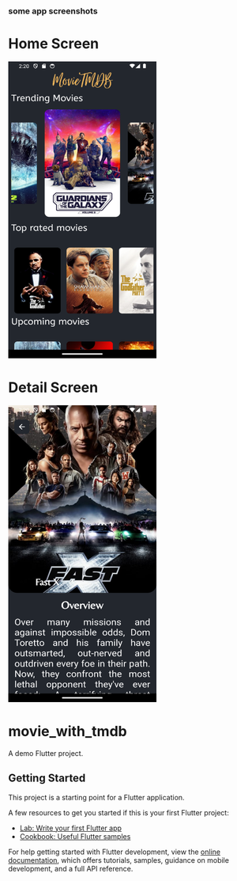 ### some app screenshots
# Home Screen
<img width="300" height="600" src="./assets/screenshots/Screenshot_1691954441.png" />

# Detail Screen
<img width="300" height="600" src="./assets/screenshots/Screenshot_1691954451.png" />

# movie_with_tmdb

A demo Flutter project.

## Getting Started

This project is a starting point for a Flutter application.

A few resources to get you started if this is your first Flutter project:

- [Lab: Write your first Flutter app](https://docs.flutter.dev/get-started/codelab)
- [Cookbook: Useful Flutter samples](https://docs.flutter.dev/cookbook)

For help getting started with Flutter development, view the
[online documentation](https://docs.flutter.dev/), which offers tutorials,
samples, guidance on mobile development, and a full API reference.
